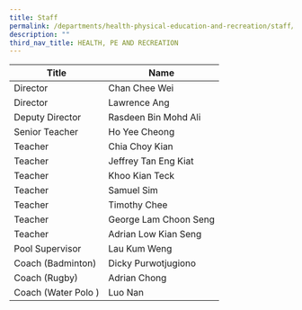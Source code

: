 ```yaml
---
title: Staff
permalink: /departments/health-physical-education-and-recreation/staff/
description: ""
third_nav_title: HEALTH, PE AND RECREATION
---
```

| Title               | Name                  |
|---------------------|-----------------------|
| Director            | Chan Chee Wei         |
| Director            | Lawrence Ang          |
| Deputy Director     | Rasdeen Bin Mohd Ali  |
| Senior Teacher      | Ho Yee Cheong         |
| Teacher             | Chia Choy Kian        |
| Teacher             | Jeffrey Tan Eng Kiat  |
| Teacher             | Khoo Kian Teck        |
| Teacher             | Samuel Sim            |
| Teacher             | Timothy Chee          |
| Teacher             | George Lam Choon Seng |
| Teacher             | Adrian Low Kian Seng  |
| Pool Supervisor     | Lau Kum Weng          |
| Coach (Badminton)   | Dicky Purwotjugiono   |
| Coach (Rugby)       | Adrian Chong          |
| Coach (Water Polo ) | Luo Nan               |